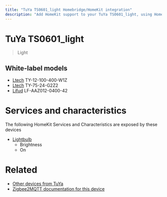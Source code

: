 ```yaml
---
title: "TuYa TS0601_light Homebridge/HomeKit integration"
description: "Add HomeKit support to your TuYa TS0601_light, using Homebridge, Zigbee2MQTT and homebridge-z2m."
---
```

<!---
This file has been GENERATED using src/docgen/docgen.ts
DO NOT EDIT THIS FILE MANUALLY!
-->
# TuYa TS0601_light
> Light


## White-label models
* [Ltech](../index.md#ltech) TY-12-100-400-W1Z
* [Ltech](../index.md#ltech) TY-75-24-G2Z2
* [Lifud](../index.md#lifud) LF-AAZ012-0400-42

# Services and characteristics
The following HomeKit Services and Characteristics are exposed by
these devices

* [Lightbulb](../../light.md)
  * Brightness
  * On


# Related
* [Other devices from TuYa](../index.md#tuya)
* [Zigbee2MQTT documentation for this device](https://www.zigbee2mqtt.io/devices/TS0601_light.html)